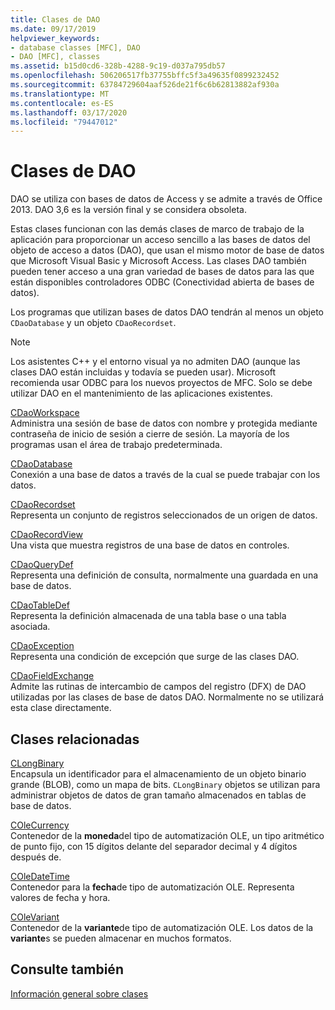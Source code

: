 ```yaml
---
title: Clases de DAO
ms.date: 09/17/2019
helpviewer_keywords:
- database classes [MFC], DAO
- DAO [MFC], classes
ms.assetid: b15d0cd6-328b-4288-9c19-d037a795db57
ms.openlocfilehash: 506206517fb37755bffc5f3a49635f0899232452
ms.sourcegitcommit: 63784729604aaf526de21f6c6b62813882af930a
ms.translationtype: MT
ms.contentlocale: es-ES
ms.lasthandoff: 03/17/2020
ms.locfileid: "79447012"
---
```

# <a name="dao-classes"></a>Clases de DAO

DAO se utiliza con bases de datos de Access y se admite a través de Office 2013. DAO 3,6 es la versión final y se considera obsoleta.

Estas clases funcionan con las demás clases de marco de trabajo de la aplicación para proporcionar un acceso sencillo a las bases de datos del objeto de acceso a datos (DAO), que usan el mismo motor de base de datos que Microsoft Visual Basic y Microsoft Access. Las clases DAO también pueden tener acceso a una gran variedad de bases de datos para las que están disponibles controladores ODBC (Conectividad abierta de bases de datos).

Los programas que utilizan bases de datos DAO tendrán al menos un objeto `CDaoDatabase` y un objeto `CDaoRecordset`.

> [!NOTE]
>  Los asistentes C++ y el entorno visual ya no admiten DAO (aunque las clases DAO están incluidas y todavía se pueden usar). Microsoft recomienda usar ODBC para los nuevos proyectos de MFC. Solo se debe utilizar DAO en el mantenimiento de las aplicaciones existentes.

[CDaoWorkspace](../mfc/reference/cdaoworkspace-class.md)<br/>
Administra una sesión de base de datos con nombre y protegida mediante contraseña de inicio de sesión a cierre de sesión. La mayoría de los programas usan el área de trabajo predeterminada.

[CDaoDatabase](../mfc/reference/cdaodatabase-class.md)<br/>
Conexión a una base de datos a través de la cual se puede trabajar con los datos.

[CDaoRecordset](../mfc/reference/cdaorecordset-class.md)<br/>
Representa un conjunto de registros seleccionados de un origen de datos.

[CDaoRecordView](../mfc/reference/cdaorecordview-class.md)<br/>
Una vista que muestra registros de una base de datos en controles.

[CDaoQueryDef](../mfc/reference/cdaoquerydef-class.md)<br/>
Representa una definición de consulta, normalmente una guardada en una base de datos.

[CDaoTableDef](../mfc/reference/cdaotabledef-class.md)<br/>
Representa la definición almacenada de una tabla base o una tabla asociada.

[CDaoException](../mfc/reference/cdaoexception-class.md)<br/>
Representa una condición de excepción que surge de las clases DAO.

[CDaoFieldExchange](../mfc/reference/cdaofieldexchange-class.md)<br/>
Admite las rutinas de intercambio de campos del registro (DFX) de DAO utilizadas por las clases de base de datos DAO. Normalmente no se utilizará esta clase directamente.

## <a name="related-classes"></a>Clases relacionadas

[CLongBinary](../mfc/reference/clongbinary-class.md)<br/>
Encapsula un identificador para el almacenamiento de un objeto binario grande (BLOB), como un mapa de bits. `CLongBinary` objetos se utilizan para administrar objetos de datos de gran tamaño almacenados en tablas de base de datos.

[COleCurrency](../mfc/reference/colecurrency-class.md)<br/>
Contenedor de la **moneda**del tipo de automatización OLE, un tipo aritmético de punto fijo, con 15 dígitos delante del separador decimal y 4 dígitos después de.

[COleDateTime](../atl-mfc-shared/reference/coledatetime-class.md)<br/>
Contenedor para la **fecha**de tipo de automatización OLE. Representa valores de fecha y hora.

[COleVariant](../mfc/reference/colevariant-class.md)<br/>
Contenedor de la **variante**de tipo de automatización OLE. Los datos de la **variante**s se pueden almacenar en muchos formatos.

## <a name="see-also"></a>Consulte también

[Información general sobre clases](../mfc/class-library-overview.md)
